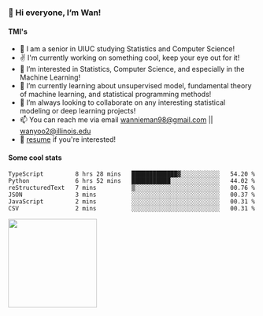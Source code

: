 <!-- ![visitor badge](https://visitor-badge.glitch.me/badge?page_id=wannieman98.visitor-badge)
 -->
### 👋 Hi everyone, I’m Wan! 

#### TMI's
- 🏫 I am a senior in UIUC studying Statistics and Computer Science!
- ✌️ I'm currently working on something cool, keep your eye out for it!
- 👀 I’m interested in Statistics, Computer Science, and especially in the Machine Learning! 
- 🌱 I’m currently learning about unsupervised model, fundamental theory of machine learning, and statistical programming methods!
- 💞️ I’m always looking to collaborate on any interesting statistical modeling or deep learning projects!
- 📫 You can reach me via email [wannieman98@gmail.com](wannieman98@gmail.com) || [wanyoo2@illinois.edu](wanyoo2@illinois.edu)
- 💼 [resume](https://drive.google.com/file/d/1aHdJ-fW59z6ZSo25-epW37TEh1vCrT-J/view?usp=sharing) if you're interested!

#### Some cool stats 

<!--START_SECTION:waka-->

```text
TypeScript         8 hrs 28 mins   █████████████▓░░░░░░░░░░░   54.20 %
Python             6 hrs 52 mins   ███████████░░░░░░░░░░░░░░   44.02 %
reStructuredText   7 mins          ▒░░░░░░░░░░░░░░░░░░░░░░░░   00.76 %
JSON               3 mins          ░░░░░░░░░░░░░░░░░░░░░░░░░   00.37 %
JavaScript         2 mins          ░░░░░░░░░░░░░░░░░░░░░░░░░   00.31 %
CSV                2 mins          ░░░░░░░░░░░░░░░░░░░░░░░░░   00.31 %
```

<!--END_SECTION:waka-->

<img height="180em" src="https://github-readme-stats.vercel.app/api?username=wannieman98&show_icons=true&hide_border=true&&count_private=true&include_all_commits=true" />
